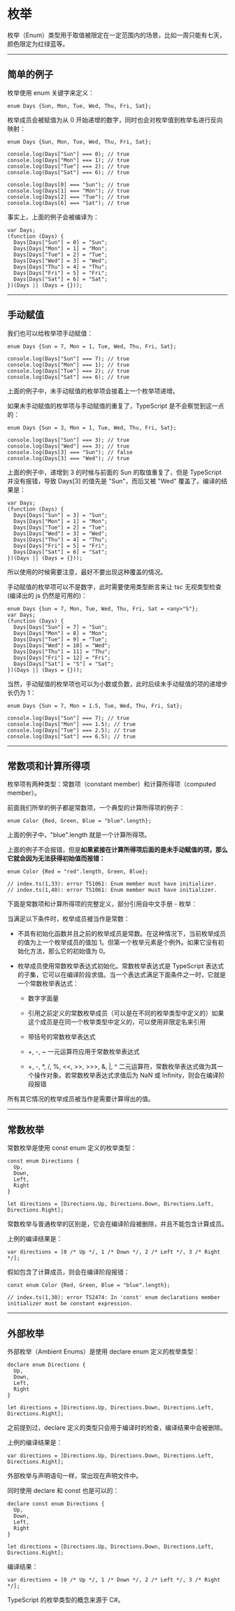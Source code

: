 # 枚举

枚举（Enum）类型用于取值被限定在一定范围内的场景，比如一周只能有七天，颜色限定为红绿蓝等。

---

## 简单的例子

枚举使用 enum 关键字来定义：

    enum Days {Sun, Mon, Tue, Wed, Thu, Fri, Sat};

枚举成员会被赋值为从 0 开始递增的数字，同时也会对枚举值到枚举名进行反向映射：

    enum Days {Sun, Mon, Tue, Wed, Thu, Fri, Sat};
    ​
    console.log(Days["Sun"] === 0); // true
    console.log(Days["Mon"] === 1); // true
    console.log(Days["Tue"] === 2); // true
    console.log(Days["Sat"] === 6); // true
    ​
    console.log(Days[0] === "Sun"); // true
    console.log(Days[1] === "Mon"); // true
    console.log(Days[2] === "Tue"); // true
    console.log(Days[6] === "Sat"); // true

事实上，上面的例子会被编译为：

    var Days;
    (function (Days) {
      Days[Days["Sun"] = 0] = "Sun";
      Days[Days["Mon"] = 1] = "Mon";
      Days[Days["Tue"] = 2] = "Tue";
      Days[Days["Wed"] = 3] = "Wed";
      Days[Days["Thu"] = 4] = "Thu";
      Days[Days["Fri"] = 5] = "Fri";
      Days[Days["Sat"] = 6] = "Sat";
    })(Days || (Days = {}));

---

## 手动赋值

我们也可以给枚举项手动赋值：

    enum Days {Sun = 7, Mon = 1, Tue, Wed, Thu, Fri, Sat};
    ​
    console.log(Days["Sun"] === 7); // true
    console.log(Days["Mon"] === 1); // true
    console.log(Days["Tue"] === 2); // true
    console.log(Days["Sat"] === 6); // true

上面的例子中，未手动赋值的枚举项会接着上一个枚举项递增。

如果未手动赋值的枚举项与手动赋值的重复了，TypeScript 是不会察觉到这一点的：

    enum Days {Sun = 3, Mon = 1, Tue, Wed, Thu, Fri, Sat};
    ​
    console.log(Days["Sun"] === 3); // true
    console.log(Days["Wed"] === 3); // true
    console.log(Days[3] === "Sun"); // false
    console.log(Days[3] === "Wed"); // true

上面的例子中，递增到 3 的时候与前面的 Sun 的取值重复了，但是 TypeScript 并没有报错，导致 Days[3] 的值先是 "Sun"，而后又被 "Wed" 覆盖了。编译的结果是：

    var Days;
    (function (Days) {
      Days[Days["Sun"] = 3] = "Sun";
      Days[Days["Mon"] = 1] = "Mon";
      Days[Days["Tue"] = 2] = "Tue";
      Days[Days["Wed"] = 3] = "Wed";
      Days[Days["Thu"] = 4] = "Thu";
      Days[Days["Fri"] = 5] = "Fri";
      Days[Days["Sat"] = 6] = "Sat";
    })(Days || (Days = {}));

所以使用的时候需要注意，最好不要出现这种覆盖的情况。

手动赋值的枚举项可以不是数字，此时需要使用类型断言来让 tsc 无视类型检查 (编译出的 js 仍然是可用的)：

    enum Days {Sun = 7, Mon, Tue, Wed, Thu, Fri, Sat = <any>"S"};
    var Days;
    (function (Days) {
      Days[Days["Sun"] = 7] = "Sun";
      Days[Days["Mon"] = 8] = "Mon";
      Days[Days["Tue"] = 9] = "Tue";
      Days[Days["Wed"] = 10] = "Wed";
      Days[Days["Thu"] = 11] = "Thu";
      Days[Days["Fri"] = 12] = "Fri";
      Days[Days["Sat"] = "S"] = "Sat";
    })(Days || (Days = {}));

当然，手动赋值的枚举项也可以为小数或负数，此时后续未手动赋值的项的递增步长仍为 1：

    enum Days {Sun = 7, Mon = 1.5, Tue, Wed, Thu, Fri, Sat};
    ​
    console.log(Days["Sun"] === 7); // true
    console.log(Days["Mon"] === 1.5); // true
    console.log(Days["Tue"] === 2.5); // true
    console.log(Days["Sat"] === 6.5); // true

---

## 常数项和计算所得项

枚举项有两种类型：常数项（constant member）和计算所得项（computed member）。

前面我们所举的例子都是常数项，一个典型的计算所得项的例子：

    enum Color {Red, Green, Blue = "blue".length};

上面的例子中，"blue".length 就是一个计算所得项。

上面的例子不会报错，但是**如果紧接在计算所得项后面的是未手动赋值的项，那么它就会因为无法获得初始值而报错：**

    enum Color {Red = "red".length, Green, Blue};
    ​
    // index.ts(1,33): error TS1061: Enum member must have initializer.
    // index.ts(1,40): error TS1061: Enum member must have initializer.

下面是常数项和计算所得项的完整定义，部分引用自中文手册 - 枚举：

当满足以下条件时，枚举成员被当作是常数：

* 不具有初始化函数并且之前的枚举成员是常数。在这种情况下，当前枚举成员的值为上一个枚举成员的值加 1。但第一个枚举元素是个例外。如果它没有初始化方法，那么它的初始值为 0。

* 枚举成员使用常数枚举表达式初始化。常数枚举表达式是 TypeScript 表达式的子集，它可以在编译阶段求值。当一个表达式满足下面条件之一时，它就是一个常数枚举表达式：

  * 数字字面量

  * 引用之前定义的常数枚举成员（可以是在不同的枚举类型中定义的）如果这个成员是在同一个枚举类型中定义的，可以使用非限定名来引用

  * 带括号的常数枚举表达式

  * +, -, ~ 一元运算符应用于常数枚举表达式

  * +, -, *, /, %, <<, >>, >>>, &, |, ^ 二元运算符，常数枚举表达式做为其一个操作对象。若常数枚举表达式求值后为 NaN 或 Infinity，则会在编译阶段报错

所有其它情况的枚举成员被当作是需要计算得出的值。

---

## 常数枚举

常数枚举是使用 const enum 定义的枚举类型：

    const enum Directions {
      Up,
      Down,
      Left,
      Right
    }
    ​
    let directions = [Directions.Up, Directions.Down, Directions.Left, Directions.Right];

常数枚举与普通枚举的区别是，它会在编译阶段被删除，并且不能包含计算成员。

上例的编译结果是：

    var directions = [0 /* Up */, 1 /* Down */, 2 /* Left */, 3 /* Right */];

假如包含了计算成员，则会在编译阶段报错：

    const enum Color {Red, Green, Blue = "blue".length};
    ​
    // index.ts(1,38): error TS2474: In 'const' enum declarations member initializer must be constant expression.

---

## 外部枚举

外部枚举（Ambient Enums）是使用 declare enum 定义的枚举类型：

    declare enum Directions {
      Up,
      Down,
      Left,
      Right
    }
    ​
    let directions = [Directions.Up, Directions.Down, Directions.Left, Directions.Right];

之前提到过，declare 定义的类型只会用于编译时的检查，编译结果中会被删除。

上例的编译结果是：

    var directions = [Directions.Up, Directions.Down, Directions.Left, Directions.Right];

外部枚举与声明语句一样，常出现在声明文件中。

同时使用 declare 和 const 也是可以的：

    declare const enum Directions {
      Up,
      Down,
      Left,
      Right
    }
    ​
    let directions = [Directions.Up, Directions.Down, Directions.Left, Directions.Right];

编译结果：

    var directions = [0 /* Up */, 1 /* Down */, 2 /* Left */, 3 /* Right */];

TypeScript 的枚举类型的概念来源于 C#。